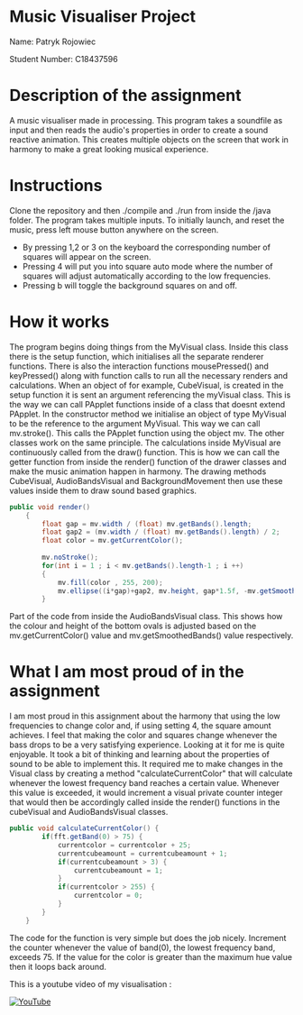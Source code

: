 # Music Visualiser Project

Name: Patryk Rojowiec

Student Number: C18437596

# Description of the assignment
A music visualiser made in processing. This program takes a soundfile as input and then reads the audio's properties in order to create a sound reactive animation. This creates multiple objects on the screen that work in harmony to make a great looking musical experience.

# Instructions
Clone the repository and then ./compile and ./run from inside the /java folder.
The program takes multiple inputs. To initially launch, and reset the music, press left mouse button anywhere on the screen.
- By pressing 1,2 or 3 on the keyboard the corresponding number of squares will appear on the screen.
- Pressing 4 will put you into square auto mode where the number of squares will adjust automatically according to the low frequencies.
- Pressing b will toggle the background squares on and off.

# How it works
The program begins doing things from the MyVisual class. Inside this class there is the setup function, which initialises all the separate renderer functions. There is also the interaction functions mousePressed() and keyPressed() along with function calls to run all the necessary renders and calculations.
When an object of for example, CubeVisual, is created in the setup function it is sent an argument referencing the myVisual class. This is the way we can call PApplet functions inside of a class that doesnt extend PApplet. In the constructor method we initialise an object of type MyVisual to be the reference to the argument MyVisual.
This way we can call mv.stroke(). This calls the PApplet function using the object mv. The other classes work on the same principle.
The calculations inside MyVisual are continuously called from the draw() function. This is how we can call the getter function from inside the render() function of the drawer classes and make the music animation happen in harmony.
The drawing methods CubeVisual, AudioBandsVisual and BackgroundMovement then use these values inside them to draw sound based graphics.
```Java 
public void render()
    {
        float gap = mv.width / (float) mv.getBands().length;
        float gap2 = (mv.width / (float) mv.getBands().length) / 2;
        float color = mv.getCurrentColor();
        
        mv.noStroke();
        for(int i = 1 ; i < mv.getBands().length-1 ; i ++)
        {
            mv.fill(color , 255, 200);
            mv.ellipse((i*gap)+gap2, mv.height, gap*1.5f, -mv.getSmoothedBands()[i] * 0.3f); 
        }
``` 
Part of the code from inside the AudioBandsVisual class. This shows how the colour and height of the bottom ovals is adjusted based on the mv.getCurrentColor() value and mv.getSmoothedBands() value respectively.




# What I am most proud of in the assignment
I am most proud in this assignment about the harmony that using the low frequencies to change color and, if using setting 4, the square amount achieves. I feel that making the color and squares change whenever the bass drops to be a very satisfying experience. Looking at it for me is quite enjoyable. 
It took a bit of thinking and learning about the properties of sound to be able to implement this. It required me to make changes in the Visual class by creating a method "calculateCurrentColor" that will calculate whenever the lowest frequency band reaches a certain value. Whenever this value is exceeded, it would increment a
visual private counter integer that would then be accordingly called inside the render() functions in the cubeVisual and AudioBandsVisual classes. 
```Java
public void calculateCurrentColor() {
		if(fft.getBand(0) > 75) {
			currentcolor = currentcolor + 25;
			currentcubeamount = currentcubeamount + 1;
			if(currentcubeamount > 3) {
				currentcubeamount = 1;
			}
			if(currentcolor > 255) {
				currentcolor = 0;
			}
		} 
	}
```
The code for the function is very simple but does the job nicely. Increment the counter whenever the value of band(0), the lowest frequency band, exceeds 75. If the value for the color is greater than the maximum hue value then it loops back around.

This is a youtube video of my visualisation :

[![YouTube](https://img.youtube.com/vi/MG2pDhNbrkU/0.jpg)](https://www.youtube.com/watch?v=MG2pDhNbrkU)

